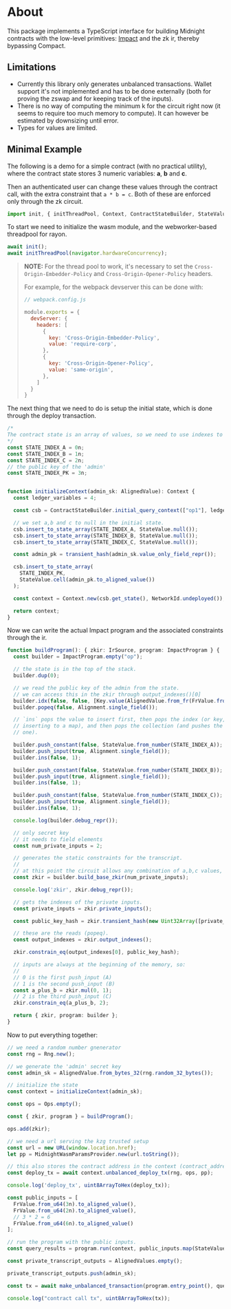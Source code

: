 # About

This package implements a TypeScript interface for building Midnight contracts
with the low-level primitives:
[Impact](https://docs.midnight.network/develop/how-midnight-works/impact) and
the zk ir, thereby bypassing Compact.

## Limitations

- Currently this library only generates unbalanced transactions. Wallet support
it's not implemented and has to be done externally (both for proving the zswap
and for keeping track of the inputs).
- There is no way of computing the minimum k for the circuit right now (it
seems to require too much memory to compute). It can however be estimated by
downsizing until error.
- Types for values are limited.

## Minimal Example

The following is a demo for a simple contract (with no practical utility), where
the contract state stores 3 numeric variables: **a**, **b** and **c**.

Then an authenticated user can change these values through the contract call,
with the extra constraint that `a * b = c`. Both of these are enforced only
through the zk circuit.

```ts
import init, { initThreadPool, Context, ContractStateBuilder, StateValue, FrValue, AlignedValue, transient_hash, Rng, NetworkId, Ops, ImpactProgram, Alignment, Key, IrSource, ParamsProver, AlignedValues, make_unbalanced_transaction } from 'midnight-vm-bindings';
```

To start we need to initialize the wasm module, and the webworker-based threadpool for rayon.

```ts
await init();
await initThreadPool(navigator.hardwareConcurrency);
```

>  **NOTE:** For the thread pool to work, it's necessary to set the
>  `Cross-Origin-Embedder-Policy` and `Cross-Origin-Opener-Policy` headers.
>
>  For example, for the webpack devserver this can be done with:
>
>  ```js
>  // webpack.config.js
>
>  module.exports = {
>    devServer: {
>      headers: [
>        {
>          key: 'Cross-Origin-Embedder-Policy',
>          value: 'require-corp',
>        },
>        {
>          key: 'Cross-Origin-Opener-Policy',
>          value: 'same-origin',
>        },
>      ]
>    }
>  }
>  ```

The next thing that we need to do is setup the initial state, which is done
through the deploy transaction.

```ts
/* 
The contract state is an array of values, so we need to use indexes to refer to the state variables.
*/
const STATE_INDEX_A = 0n;
const STATE_INDEX_B = 1n;
const STATE_INDEX_C = 2n;
// the public key of the 'admin'
const STATE_INDEX_PK = 3n;


function initializeContext(admin_sk: AlignedValue): Context {
  const ledger_variables = 4;

  const csb = ContractStateBuilder.initial_query_context(["op1"], ledger_variables);

  // we set a,b and c to null in the initial state.
  csb.insert_to_state_array(STATE_INDEX_A, StateValue.null());
  csb.insert_to_state_array(STATE_INDEX_B, StateValue.null());
  csb.insert_to_state_array(STATE_INDEX_C, StateValue.null());

  const admin_pk = transient_hash(admin_sk.value_only_field_repr());

  csb.insert_to_state_array(
    STATE_INDEX_PK,
    StateValue.cell(admin_pk.to_aligned_value())
  );

  const context = Context.new(csb.get_state(), NetworkId.undeployed());

  return context;
}
```

Now we can write the actual Impact program and the associated constraints
through the ir.

```ts
function buildProgram(): { zkir: IrSource, program: ImpactProgram } {
  const builder = ImpactProgram.empty("op");

  // the state is in the top of the stack.
  builder.dup(0);

  // we read the public key of the admin from the state.
  // we can access this in the zkir through output_indexes()[0]
  builder.idx(false, false, [Key.value(AlignedValue.from_fr(FrValue.from_u64(STATE_INDEX_PK)))]);
  builder.popeq(false, Alignment.single_field());

  // `ins` pops the value to insert first, then pops the index (or key, if
  // inserting to a map), and then pops the collection (and pushes the updated
  // one).

  builder.push_constant(false, StateValue.from_number(STATE_INDEX_A));
  builder.push_input(true, Alignment.single_field());
  builder.ins(false, 1);

  builder.push_constant(false, StateValue.from_number(STATE_INDEX_B));
  builder.push_input(true, Alignment.single_field());
  builder.ins(false, 1);

  builder.push_constant(false, StateValue.from_number(STATE_INDEX_C));
  builder.push_input(true, Alignment.single_field());
  builder.ins(false, 1);

  console.log(builder.debug_repr());

  // only secret key
  // it needs to field elements
  const num_private_inputs = 2;

  // generates the static constraints for the transcript.
  // 
  // at this point the circuit allows any combination of a,b,c values, and any private key.
  const zkir = builder.build_base_zkir(num_private_inputs);

  console.log('zkir', zkir.debug_repr());

  // gets the indexes of the private inputs.
  const private_inputs = zkir.private_inputs();

  const public_key_hash = zkir.transient_hash(new Uint32Array([private_inputs[0], private_inputs[1]]));

  // these are the reads (popeq).
  const output_indexes = zkir.output_indexes();

  zkir.constrain_eq(output_indexes[0], public_key_hash);

  // inputs are always at the beginning of the memory, so:
  // 
  // 0 is the first push_input (A)
  // 1 is the second push_input (B)
  const a_plus_b = zkir.mul(0, 1);
  // 2 is the third push_input (C)
  zkir.constrain_eq(a_plus_b, 2);

  return { zkir, program: builder };
}
```

Now to put everything together:

```ts
// we need a random number gnenerator
const rng = Rng.new();

// we generate the 'admin' secret key
const admin_sk = AlignedValue.from_bytes_32(rng.random_32_bytes());

// initialize the state
const context = initializeContext(admin_sk);

const ops = Ops.empty();

const { zkir, program } = buildProgram();

ops.add(zkir);

// we need a url serving the kzg trusted setup
const url = new URL(window.location.href);
let pp = MidnightWasmParamsProvider.new(url.toString());

// this also stores the contract address in the context (contract_address())
const deploy_tx = await context.unbalanced_deploy_tx(rng, ops, pp);

console.log('deploy_tx', uint8ArrayToHex(deploy_tx));

const public_inputs = [
  FrValue.from_u64(3n).to_aligned_value(),
  FrValue.from_u64(2n).to_aligned_value(),
  // 3 * 2 = 6
  FrValue.from_u64(6n).to_aligned_value()
];

// run the program with the public inputs.
const query_results = program.run(context, public_inputs.map(StateValue.cell));

const private_transcript_outputs = AlignedValues.empty();

private_transcript_outputs.push(admin_sk);

const tx = await make_unbalanced_transaction(program.entry_point(), query_results, AlignedValues.from_array(public_inputs), private_transcript_outputs, zkir, rng, context, pp);

console.log("contract call tx", uint8ArrayToHex(tx));
```

